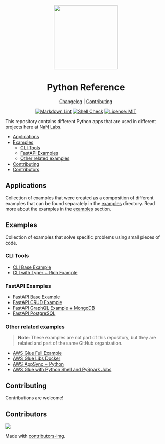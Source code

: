 <div align="center">
<p>
    <img
        style="width: 200px"
        width="200"
        src="https://avatars.githubusercontent.com/u/4426989?s=200&v=4"
    >
</p>
<h1>Python Reference</h1>

[Changelog](#) |
[Contributing](./CONTRIBUTING.md)

</div>
<div align="center">

[![Markdown Lint][markdownlintbadge]][markdownlinturl]
[![Shell Check][shellcheckbadge]][shellcheckurl]
[![License: MIT][licensebadge]][licenseurl]

</div>

This repository contains different Python apps that are used in different projects
here at [NaN Labs](https://www.nanlabs.com/).

- [Applications](#applications)
- [Examples](#examples)
  - [CLI Tools](#cli-tools)
  - [FastAPI Examples](#fastapi-examples)
  - [Other related examples](#other-related-examples)
- [Contributing](#contributing)
- [Contributors](#contributors)

## Applications

Collection of examples that were created as a composition of different examples that
can be found separately in the [examples](./examples/) directory.
Read more about the examples in the [examples](#examples) section.

## Examples

Collection of examples that solve specific problems using small pieces of code.

### CLI Tools

- [CLI Base Example](./examples/cli-base/README.md)
- [CLI with Typer + Rich Example](./examples/cli-typer-base/README.md)

### FastAPI Examples

- [FastAPI Base Example](./examples/fastapi-base/README.md)
- [FastAPI CRUD Example](./examples/fastapi-crud/README.md)
- [FastAPI GraphQL Example + MongoDB](./examples/fastapi-gql-mongo/README.md)
- [FastAPI PostgreSQL](./examples/fastapi-postgres/README.md)

### Other related examples

> **Note**: These examples are not part of this repository, but they are related
> and part of the same GitHub organization.

- [AWS Glue Full Example](https://github.com/nanlabs/infra-reference/tree/main/examples/devcontainers/glue/)
- [AWS Glue Libs Docker](https://github.com/nanlabs/infra-reference/tree/main/examples/docker/glue/)
- [AWS AppSync + Python](https://github.com/nanlabs/infra-reference/tree/main/examples/serverless/serverless-appsync-python/)
- [AWS Glue with Python Shell and PySpark Jobs](https://github.com/nanlabs/infra-reference/tree/main/examples/serverless/serverless-glue/)

## Contributing

Contributions are welcome!

## Contributors

<a href="https://github.com/nanlabs/python-reference/contributors">
  <img src="https://contrib.rocks/image?repo=nanlabs/python-reference"/>
</a>

Made with [contributors-img](https://contrib.rocks).

[markdownlintbadge]: https://github.com/nanlabs/python-reference/actions/workflows/markdownlint.yml/badge.svg
[shellcheckbadge]: https://github.com/nanlabs/python-reference/actions/workflows/shellcheck.yml/badge.svg
[licensebadge]: https://img.shields.io/badge/License-MIT-blue.svg
[markdownlinturl]: https://github.com/nanlabs/python-reference/actions/workflows/markdownlint.yml
[shellcheckurl]: https://github.com/nanlabs/python-reference/actions/workflows/shellcheck.yml
[licenseurl]: https://github.com/nanlabs/python-reference/blob/main/LICENSE
